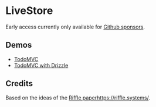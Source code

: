# LiveStore

Early access currently only available for [Github sponsors](https://github.com/sponsors/schickling).

## Demos

- [TodoMVC](https://todomvc.livestore.dev/)
- [TodoMVC with Drizzle](https://todomvc-drizzle.livestore.dev/)

## Credits

Based on the ideas of the [Riffle paper](https://riffle.systems/)https://riffle.systems/.
